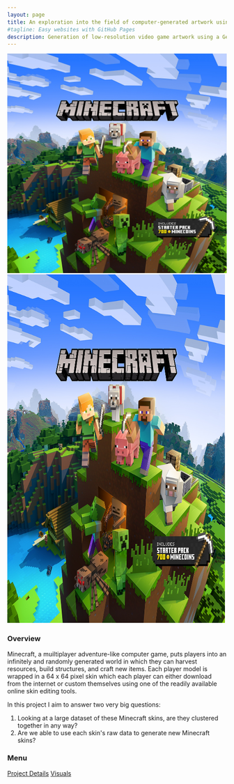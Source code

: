 ```yaml
---
layout: page
title: An exploration into the field of computer-generated artwork using GANs.
#tagline: Easy websites with GitHub Pages
description: Generation of low-resolution video game artwork using a Generative Adversarial Network (GAN)
---
```


![Minecraft Logo](./assets/main-logo.jfif)
<img src="./assets/main-logo.jfif" width="500" height="800" />

### Overview
Minecraft, a muiltiplayer adventure-like computer game, puts players into an infinitely and randomly generated world in which they can harvest resources, build structures, and craft new items. Each player model is wrapped in a 64 x 64 pixel skin which each player can either download from the internet or custom themselves using one of the readily available online skin editing tools. <br>

In this project I aim to answer two very big questions:
1. Looking at a large dataset of these Minecraft skins, are they clustered together in any way?
2. Are we able to use each skin's raw data to generate new Minecraft skins?

### Menu
[Project Details](pages/resources.html)
[Visuals](pages/overview.html)

